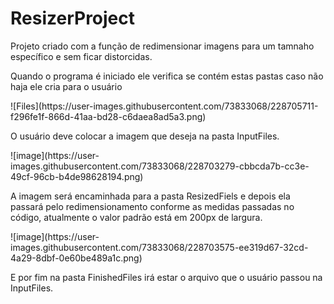 # ResizerProject
<p>Projeto criado com a função de redimensionar imagens para um tamnaho específico e sem ficar distorcidas.</p>

<p>Quando o programa é iniciado ele verifica se contém estas pastas caso não haja ele cria para o usuário<p>
![Files](https://user-images.githubusercontent.com/73833068/228705711-f296fe1f-866d-41aa-bd28-c6daea8ad5a3.png)

<p>O usuário deve colocar a imagem que deseja na pasta InputFiles.<p>
![image](https://user-images.githubusercontent.com/73833068/228703279-cbbcda7b-cc3e-49cf-96cb-b4de98628194.png)

<p>A imagem será encaminhada para a pasta ResizedFiels e depois ela passará pelo redimensionamento conforme as medidas passadas no código, atualmente o valor padrão está em 200px de largura.</p>
![image](https://user-images.githubusercontent.com/73833068/228703575-ee319d67-32cd-4a29-8dbf-0e60be489a1c.png)

<p>E por fim na pasta FinishedFiles irá estar o arquivo que o usuário passou na InputFiles.<p>
